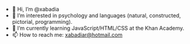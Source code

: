 - 👋 Hi, I’m @xabadia
- 👀 I’m interested in psychology and languages (natural, constructed, pictorial, programming).
- 🌱 I’m currently learning JavaScript/HTML/CSS at the Khan Academy.
- 📫 How to reach me: xabadiar@hotmail.com

<!---
xabadia/xabadia is a ✨ special ✨ repository because its `README.md` (this file) appears on your GitHub profile.
You can click the Preview link to take a look at your changes.
--->
